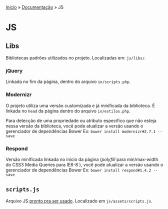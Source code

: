 [Início](../../../) » [Documentação](index.md) » JS

# JS

## Libs

Bibliotecas padrões utilizados no projeto. Localizadas em: `js/libs/`.

### jQuery

Linkada no fim da página, dentro do arquivo `in/scripts.php`.

### Modernizr

O projeto utiliza uma versão customizada e já minificada da biblioteca. É linkada no `head` da página dentro do arquivo `in/estilos.php`.

Para detecção de uma propriedade ou atributo específico que não esteja nessa versão da biblioteca, você pode atualizar a versão usando o gerenciador de dependências Bower Ex:  `bower install modernizr#2.7.1 --save`

### Respond

Versão minificada linkada no início da página (*polyfill* para min/max-width do CSS3 Media Queries para IE6-8 ), você pode atualizar a versão usando o gerenciador de dependências Bower Ex:  `bower install respond#1.4.2 --save`

## `scripts.js`

Arquivo JS [pronto pra ser usado](http://img855.imageshack.us/img855/2449/coronel2.jpg). Localizado em `js/assets/scripts.js`.

